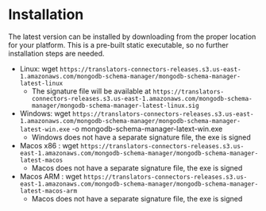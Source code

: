 # Installation

The latest version can be installed by downloading from the proper location for your platform. This
is a pre-built static executable, so no further installation steps are needed.

* Linux: wget `https://translators-connectors-releases.s3.us-east-1.amazonaws.com/mongodb-schema-manager/mongodb-schema-manager-latest-linux`
	- The signature file will be available at  `https://translators-connectors-releases.s3.us-east-1.amazonaws.com/mongodb-schema-manager/mongodb-schema-manager-latest-linux.sig`
* Windows: wget `https://translators-connectors-releases.s3.us-east-1.amazonaws.com/mongodb-schema-manager/mongodb-schema-manager-latest-win.exe` -o mongodb-schema-manager-latext-win.exe
	- Windows does not have a separate signature file, the exe is signed
* Macos x86 : wget `https://translators-connectors-releases.s3.us-east-1.amazonaws.com/mongodb-schema-manager/mongodb-schema-manager-latest-macos`
	- Macos does not have a separate signature file, the exe is signed
* Macos ARM : wget `https://translators-connectors-releases.s3.us-east-1.amazonaws.com/mongodb-schema-manager/mongodb-schema-manager-latest-macos-arm`
	- Macos does not have a separate signature file, the exe is signed
